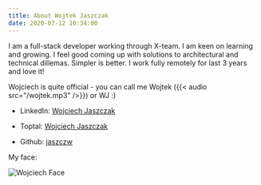 ```yaml
---
title: About Wojtek Jaszczak
date: 2020-07-12 10:34:00
---
```


I am a full-stack developer working through X-team. I am keen on learning and growing. I feel good coming up with solutions to architectural and technical dillemas. Simpler is better. I work fully remotely for last 3 years and love it!

Wojciech is quite official - you can call me Wojtek ({{< audio src="/wojtek.mp3" />}}) or WJ :)

- LinkedIn: [Wojciech Jaszczak](https://www.linkedin.com/in/wojciechjaszczak/)

- Toptal: [Wojciech Jaszczak](https://www.toptal.com/resume/wojciech-jaszczak)

- Github: [jaszczw](https://github.com/jaszczw)


My face:

![Wojciech Face](/images/wj_profile.jpg)

